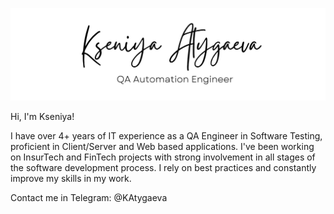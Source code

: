 ![Header](https://github.com/KseniyaAndreevna/kseniyaandreevna/blob/main/image/MyBanner.png)

Hi, I'm Kseniya!

I have over 4+ years of IT experience as a QA Engineer in Software Testing, proficient in Client/Server and Web based applications. I've been working on InsurTech and FinTech projects with strong involvement in all stages of the software development process. I rely on best practices and constantly improve my skills in my work.

Contact me in Telegram: @KAtygaeva

<!--
**KseniyaAndreevna/kseniyaandreevna** is a ✨ _special_ ✨ repository because its `README.md` (this file) appears on your GitHub profile.



Here are some ideas to get you started:

- 🔭 I’m currently working on ...
- 🌱 I’m currently learning ...
- 👯 I’m looking to collaborate on ...
- 🤔 I’m looking for help with ...
- 💬 Ask me about ...
- 📫 How to reach me: ...
- 😄 Pronouns: ...
- ⚡ Fun fact: ...
-->
